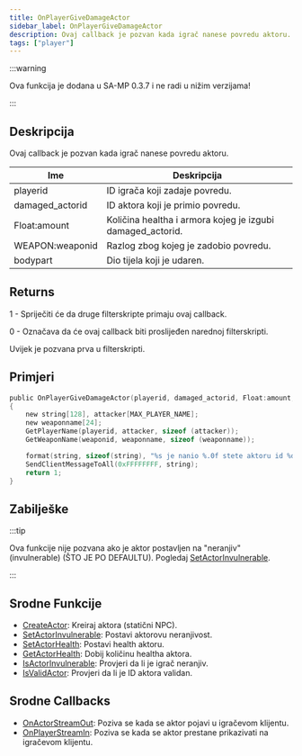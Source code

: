 ```yaml
---
title: OnPlayerGiveDamageActor
sidebar_label: OnPlayerGiveDamageActor
description: Ovaj callback je pozvan kada igrač nanese povredu aktoru.
tags: ["player"]
---
```


:::warning

Ova funkcija je dodana u SA-MP 0.3.7 i ne radi u nižim verzijama!

:::

## Deskripcija

Ovaj callback je pozvan kada igrač nanese povredu aktoru.

| Ime             | Deskripcija                                                |
|-----------------|------------------------------------------------------------|
| playerid        | ID igrača koji zadaje povredu.                             |
| damaged_actorid | ID aktora koji je primio povredu.                          |
| Float:amount    | Količina healtha i armora kojeg je izgubi damaged_actorid. |
| WEAPON:weaponid | Razlog zbog kojeg je zadobio povredu.                      |
| bodypart        | Dio tijela koji je udaren.                                 |

## Returns

1 - Spriječiti će da druge filterskripte primaju ovaj callback.

0 - Označava da će ovaj callback biti proslijeđen narednoj filterskripti.

Uvijek je pozvana prva u filterskripti.

## Primjeri

```c
public OnPlayerGiveDamageActor(playerid, damaged_actorid, Float:amount, WEAPON:weaponid, bodypart)
{
    new string[128], attacker[MAX_PLAYER_NAME];
    new weaponname[24];
    GetPlayerName(playerid, attacker, sizeof (attacker));
    GetWeaponName(weaponid, weaponname, sizeof (weaponname));

    format(string, sizeof(string), "%s je nanio %.0f stete aktoru id %d, oruzjem: %s", attacker, amount, damaged_actorid, weaponname);
    SendClientMessageToAll(0xFFFFFFFF, string);
    return 1;
}
```

## Zabilješke

:::tip

Ova funkcije nije pozvana ako je aktor postavljen na "neranjiv" (invulnerable) (ŠTO JE PO DEFAULTU). Pogledaj [SetActorInvulnerable](../functions/SetActorInvulnerable).

:::

## Srodne Funkcije

- [CreateActor](../functions/CreateActor): Kreiraj aktora (statični NPC).
- [SetActorInvulnerable](../functions/SetActorInvulnerable): Postavi aktorovu neranjivost.
- [SetActorHealth](../functions/SetActorHealth): Postavi health aktoru.
- [GetActorHealth](../functions/GetActorHealth): Dobij količinu healtha aktora.
- [IsActorInvulnerable](../functions/IsActorInvulnerable): Provjeri da li je igrač neranjiv.
- [IsValidActor](../functions/IsValidActor): Provjeri da li je ID aktora validan.

## Srodne Callbacks

- [OnActorStreamOut](OnActorStreamOut): Poziva se kada se aktor pojavi u igračevom klijentu.
- [OnPlayerStreamIn](OnPlayerStreamIn): Poziva se kada se aktor prestane prikazivati na igračevom klijentu.
